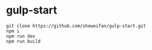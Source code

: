 # gulp-start

    git clone https://github.com/sheweifan/gulp-start.git
    npm i 
    npm run dev 
    npm run build
